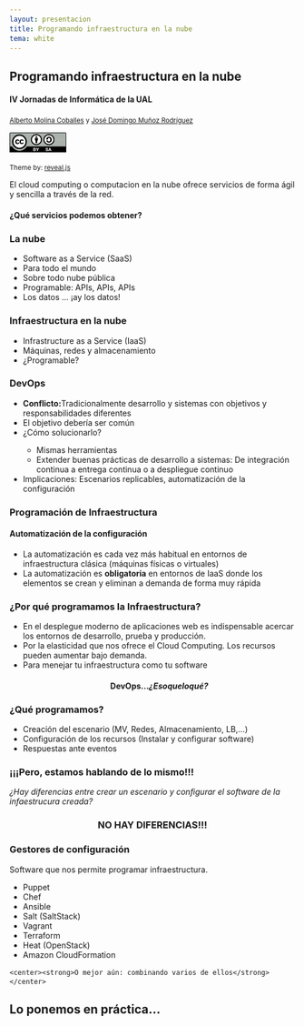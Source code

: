 ```yaml
---
layout: presentacion
title: Programando infraestructura en la nube
tema: white
---
```

<section>
  <h2>Programando infraestructura en la nube</h2>
  <h4>IV Jornadas de Informática de la UAL</h4>
  <small>
    <a href="http://albertomolina.wordpress.com">Alberto Molina Coballes</a> y
    <a href="http://www.josedomingo.org">José Domingo Muñoz Rodríguez</a>
  </small>
  <p>
    <a href="http://creativecommons.org/licenses/by-sa/3.0/">
      <img src="img/cc_by_sa.png" width="100px" border="0"/></a>
  </p>
  <p><small>Theme by: <a href="http://lab.hakim.se/reveal-js/#/">reveal.js</a></small></p>
</section>
<section>
  <section>
    <p>El cloud computing o computacion en la nube ofrece servicios de forma ágil y sencilla a través de la red.</p>
    <h4>¿Qué servicios podemos obtener?</h4>
  </section>
  <section>
    <h3>La nube</h3>
    <ul>
    <li>Software as a Service (SaaS)</li>
    <li>Para todo el mundo</li>
    <li>Sobre todo nube pública</li>
    <li>Programable: APIs, APIs, APIs</li>
    <li>Los datos ... ¡ay los datos!</li>
    </ul>
  </section>
  <section>
    <h3>Infraestructura en la nube</h3>
    <ul>
    <li>Infrastructure as a Service (IaaS)</li>
    <li>Máquinas, redes y almacenamiento</li>
    <li>¿Programable?</li>
    </ul>
  </section>
</section>
<section>
  <section>
    <h3>DevOps</h3>
    <ul>
    <li><strong>Conflicto:</strong>Tradicionalmente desarrollo y sistemas con objetivos y responsabilidades diferentes</li>
    <li>El objetivo debería ser común</li>
    <li>¿Cómo solucionarlo?</li>
    <ul>
      <li>Mismas herramientas</li>
      <li>Extender buenas prácticas de desarrollo a sistemas: De integración continua a entrega continua o a despliegue continuo</li>
    </ul>
    <li>Implicaciones: Escenarios replicables, automatización de la configuración</li>
    </ul>
  </section>
  <section>
    <h3>Programación de Infraestructura</h3>
    <h4>Automatización de la configuración</h4>
    <ul>
    <li>La automatización es cada vez más habitual en entornos de
      infraestructura clásica (máquinas físicas o virtuales)</li>
    <li>La automatización es <strong>obligatoria</strong> en
      entornos de IaaS donde los elementos se crean y eliminan a
      demanda de forma muy rápida</li>
  </ul>
</section>
<section>
  <h3>¿Por qué programamos la Infraestructura?</h3>
  <ul>
    <li>En el desplegue moderno de aplicaciones web es indispensable acercar los entornos de desarrollo, prueba y producción. </li>
    <li>Por la elasticidad que nos ofrece el Cloud Computing. Los recursos pueden aumentar bajo demanda.</li>
    <li>Para menejar tu infraestructura como tu software</li>
    <center><h4>DevOps...<em>¿Esoqueloqué?</em></h4></center>
  </ul>
</section>
<section>
  <h3>¿Qué programamos?</h3>
  <ul>
    <li>Creación del escenario (MV, Redes, Almacenamiento, LB,...)</li>
    <li>Configuración de los recursos (Instalar y configurar software)</li>
    <li>Respuestas ante eventos</li>
  </ul>
</section>
<section>
  <h3>¡¡¡Pero, estamos hablando de lo mismo!!!</h3>
  <p><em>¿Hay diferencias entre crear un escenario y configurar el software de la infaestrucura creada?</em></p>
  <center><h1>NO HAY DIFERENCIAS!!!</h1></center>

</section>

</section>


<section>
  <h3>Gestores de configuración</h3>
  <p>Software que nos permite programar infraestructura.</p>
  
  <ul>
	<li>Puppet</li>
	<li>Chef</li>
	<li>Ansible</li>
	<li>Salt (SaltStack)</li>
  <li>Vagrant</li>
  <li>Terraform</li>
  <li>Heat (OpenStack)</li>
  <li>Amazon CloudFormation</li>
  </ul>
  
    <center><strong>O mejor aún: combinando varios de ellos</strong></center>
  
</section>
<section>
  <h1>Lo ponemos en práctica...</h1>
</section>